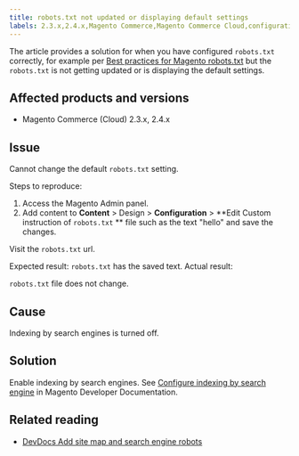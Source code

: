 ```yaml
---
title: robots.txt not updated or displaying default settings
labels: 2.3.x,2.4.x,Magento Commerce,Magento Commerce Cloud,configuration,default,robots.txt,settings,troubleshooting
---
```


The article provides a solution for when you have configured `robots.txt` correctly, for example per [Best practices for Magento robots.txt](https://support.magento.com/hc/en-us/articles/360048754931) but the `robots.txt` is not getting updated or is displaying the default settings.

## Affected products and versions

* Magento Commerce (Cloud) 2.3.x, 2.4.x

## Issue

Cannot change the default `robots.txt` setting.

 <span class="wysiwyg-underline">Steps to reproduce:</span> 

1. Access the Magento Admin panel.
1. Add content to **Content** > Design > **Configuration** > **Edit Custom instruction of `robots.txt` ** file such as the text "hello" and save the changes.

Visit the `robots.txt` url.

 <span class="wysiwyg-underline">Expected result:</span>  `robots.txt` has the saved text. <span class="wysiwyg-underline">Actual result:</span> 

 `robots.txt` file does not change.

## Cause

Indexing by search engines is turned off.

## Solution

Enable indexing by search engines. See [Configure indexing by search engine](https://devdocs.magento.com/cloud/trouble/robots-sitemap.html#configure-indexing-by-search-engine) in Magento Developer Documentation.

## Related reading

* [DevDocs Add site map and search engine robots](https://devdocs.magento.com/cloud/trouble/robots-sitemap.html)

